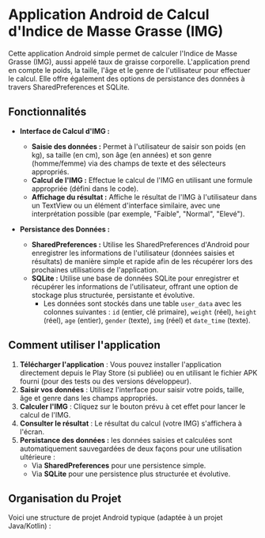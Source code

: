 # Application Android de Calcul d'Indice de Masse Grasse (IMG)

Cette application Android simple permet de calculer l'Indice de Masse Grasse (IMG), aussi appelé taux de graisse corporelle. L'application prend en compte le poids, la taille, l'âge et le genre de l'utilisateur pour effectuer le calcul. Elle offre également des options de persistance des données à travers SharedPreferences et SQLite.

## Fonctionnalités

*   **Interface de Calcul d'IMG :**
    *   **Saisie des données :** Permet à l'utilisateur de saisir son poids (en kg), sa taille (en cm), son âge (en années) et son genre (homme/femme) via des champs de texte et des sélecteurs appropriés.
    *   **Calcul de l'IMG :** Effectue le calcul de l'IMG en utilisant une formule appropriée (défini dans le code).
    *   **Affichage du résultat :** Affiche le résultat de l'IMG à l'utilisateur dans un TextView ou un élément d'interface similaire, avec une interprétation possible (par exemple, "Faible", "Normal", "Elevé").

*   **Persistance des Données :**
    *   **SharedPreferences :** Utilise les SharedPreferences d'Android pour enregistrer les informations de l'utilisateur (données saisies et résultats) de manière simple et rapide afin de les récupérer lors des prochaines utilisations de l'application.
    *   **SQLite :** Utilise une base de données SQLite pour enregistrer et récupérer les informations de l'utilisateur, offrant une option de stockage plus structurée, persistante et évolutive.
         * Les données sont stockés dans une table `user_data` avec les colonnes suivantes : `id` (entier, clé primaire), `weight` (réel), `height` (réel), `age` (entier), `gender` (texte), `img` (réel) et `date_time` (texte).

## Comment utiliser l'application

1.  **Télécharger l'application** :
    Vous pouvez installer l'application directement depuis le Play Store (si publiée) ou en utilisant le fichier APK fourni (pour des tests ou des versions développeur).
2.  **Saisir vos données** :
    Utilisez l'interface pour saisir votre poids, taille, âge et genre dans les champs appropriés.
3.  **Calculer l'IMG** :
    Cliquez sur le bouton prévu à cet effet pour lancer le calcul de l'IMG.
4.  **Consulter le résultat** :
    Le résultat du calcul (votre IMG) s'affichera à l'écran.
5.  **Persistance des données :** les données saisies et calculées sont automatiquement sauvegardées de deux façons pour une utilisation ultérieure :
    *   Via **SharedPreferences** pour une persistence simple.
    *   Via **SQLite** pour une persistence plus structurée et évolutive.

## Organisation du Projet

Voici une structure de projet Android typique (adaptée à un projet Java/Kotlin) :
